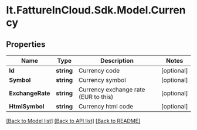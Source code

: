 # It.FattureInCloud.Sdk.Model.Currency

## Properties

Name | Type | Description | Notes
------------ | ------------- | ------------- | -------------
**Id** | **string** | Currency code | [optional] 
**Symbol** | **string** | Currency symbol | [optional] 
**ExchangeRate** | **string** | Currency exchange rate (EUR to this) | [optional] 
**HtmlSymbol** | **string** | Currency html code | [optional] 

[[Back to Model list]](../README.md#documentation-for-models) [[Back to API list]](../README.md#documentation-for-api-endpoints) [[Back to README]](../README.md)


